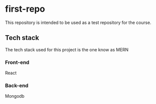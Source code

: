 # first-repo
This repository is intended to be used as a test repository for the course.

## Tech stack
The tech stack used for this project is the one know as MERN

### Front-end
React

### Back-end
Mongodb
